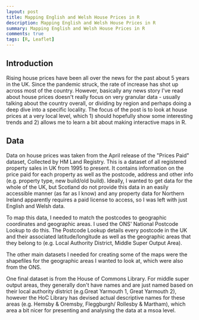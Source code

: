 ```yaml
---
layout: post
title: Mapping English and Welsh House Prices in R
description: Mapping English and Welsh House Prices in R
summary: Mapping English and Welsh House Prices in R
comments: true
tags: [R, Leaflet]
---
```



## Introduction

Rising house prices have been all over the news for the past about 5 years in the UK. Since the pandemic struck, the rate of increase has shot up across most of the country. However, basically any news story I've read about house prices doesn't really focus on very granular data - usually talking about the country overall, or dividing by region and perhaps doing a deep dive into a specific locality. The focus of the post is to look at house prices at a very local level, which 1) should hopefully show some interesting trends and 2) allows me to learn a bit about making interactive maps in R.


## Data

Data on house prices was taken from the April release of the "Prices Paid" dataset, Collected by HM Land Registry. This is a dataset of all registered property sales in UK from 1995 to present. It contains information on the price paid for each property as well as the postcode, address and other info (e.g. property type, new build/old build). Ideally, I wanted to get data for the whole of the UK, but Scotland do not provide this data in an easily accessible manner (as far as I know) and any property data for Northern Ireland apparently requires a paid license to access, so I was left with just English and Welsh data.

To map this data, I needed to match the postcodes to geographic coordinates and geographic areas. I used the ONS' National Postcode Lookup to do this. The Postcode Lookup details every postcode in the UK and their associated latitude/longitude as well as the geographic areas that they belong to (e.g. Local Authority District, Middle Super Output Area).

The other main datasets I needed for creating some of the maps were the shapefiles for the geographic areas I wanted to look at, which were also from the ONS.

One final dataset is from the House of Commons Library. For middle super output areas, they generally don't have names and are just named based on their local authority district (e.g.Great Yarmouth 1, Great Yarmouth 2), however the HoC Library has devised actual descriptive names for these areas (e.g. Hemsby & Oremsby, Fleggburgh/ Rollesby & Martham), which area a bit nicer for presenting and analysing the data at a msoa level.

##
